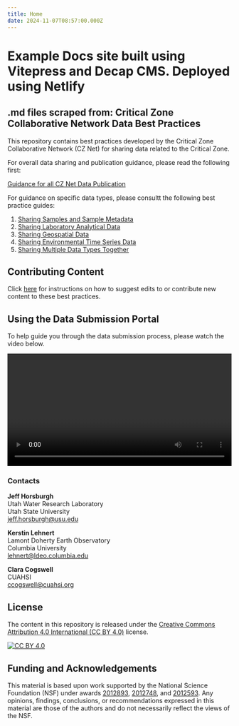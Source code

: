 ```yaml
---
title: Home
date: 2024-11-07T08:57:00.000Z
---
```

# Example Docs site built using Vitepress and Decap CMS. Deployed using Netlify

## .md files scraped from: Critical Zone Collaborative Network Data Best Practices

This repository contains best practices developed by the Critical Zone Collaborative Network (CZ Net) for sharing data related to the Critical Zone.

For overall data sharing and publication guidance, please read the following first:

[Guidance for all CZ Net Data Publication](data_publication_guidance.md)

For guidance on specific data types, please consultt the following best practice guides:

1. [Sharing Samples and Sample Metadata](registering_samples.md)
2. [Sharing Laboratory Analytical Data](sample_data.md)
3. [Sharing Geospatial Data](geospatial_data.md)
4. [Sharing Environmental Time Series Data](time_series_data.md)
5. [Sharing Multiple Data Types Together](multiple_data_types.md)

## Contributing Content

Click [here](contribute.md) for instructions on how to suggest edits to or contribute new content to these best practices.

## Using the Data Submission Portal

To help guide you through the data submission process, please watch the video below.

<video controls width="100%">

\    <source src="/using-the-data-submission-portal-dsp.mp4" type="video/mp4">

\    Your browser does not support the video tag.

</video>

### Contacts

**Jeff Horsburgh**<br>
Utah Water Research Laboratory<br>
Utah State University<br>
[jeff.horsburgh@usu.edu](mailto:jeff.horsburgh@usu.edu)

**Kerstin Lehnert**<br>
Lamont Doherty Earth Observatory<br>
Columbia University<br>
[lehnert@ldeo.columbia.edu](mailto:lehnert@ldeo.columbia.edu)

**Clara Cogswell**<br>
CUAHSI<br>
[ccogswell@cuahsi.org](mailto:ccogswell@cuahsi.org)

## License

The content in this repository is released under the [Creative Commons Attribution 4.0 International (CC BY 4.0)](http://creativecommons.org/licenses/by/4.0/) license. 

[![CC BY 4.0](https://i.creativecommons.org/l/by/4.0/88x31.png)](http://creativecommons.org/licenses/by/4.0/)

## Funding and Acknowledgements

This material is based upon work supported by the National Science Foundation (NSF) under awards [2012893](https://www.nsf.gov/awardsearch/showAward?AWD_ID=2012893), [2012748](https://www.nsf.gov/awardsearch/showAward?AWD_ID=2012748), and [2012593](https://www.nsf.gov/awardsearch/showAward?AWD_ID=2012593). Any opinions, findings, conclusions, or recommendations expressed in this material are those of the authors and do not necessarily reflect the views of the NSF.
